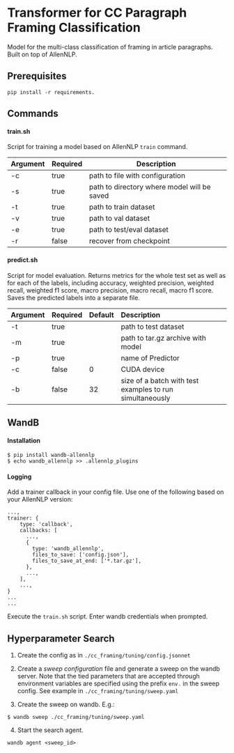 # Transformer for CC Paragraph Framing Classification

Model for the multi-class classification of framing in article paragraphs. Built on top of AllenNLP.

## Prerequisites
```
pip install -r requirements.
```

## Commands

#### train.sh
Script for training a model based on AllenNLP `train` command.

| Argument | Required | Description                                 |
|:---------|:---------|---------------------------------------------|
| -c       | true     | path to file with configuration             |
| -s       | true     | path to directory where model will be saved |
| -t       | true     | path to train dataset                       |
| -v       | true     | path to val dataset                         |
| -e       | true     | path to test/eval dataset                   |
| -r       | false    | recover from checkpoint                     |

#### predict.sh

Script for model evaluation. 
Returns metrics for the whole test set as well as for each of the labels, including accuracy, weighted precision, weighted recall, weighted f1 score, macro precision, macro recall,  macro f1 score.
Saves the predicted labels into a separate file. 

| Argument | Required | Default | Description                                                      |
|:---------|:---------|:--------|:-----------------------------------------------------------------|
| -t       | true     |         | path to test dataset                                             |
| -m       | true     |         | path to tar.gz archive with model                                |
| -p       | true     |         | name of Predictor                                                |
| -c       | false    | 0       | CUDA device                                                      |                                          |
| -b       | false    | 32      | size of a batch with test examples to run simultaneously         |

## WandB

#### Installation

```
$ pip install wandb-allennlp
$ echo wandb_allennlp >> .allennlp_plugins
```

#### Logging 

Add a trainer callback in your config file. Use one of the following based on your AllenNLP version:

```
...,
trainer: {
    type: 'callback',
    callbacks: [
      ...,
      {
        type: 'wandb_allennlp',
        files_to_save: ['config.json'],
        files_to_save_at_end: ['*.tar.gz'],
      },
      ...,
    ],
    ...,
}
...
...
```

Execute the `train.sh` script. Enter wandb credentials when prompted.

## Hyperparameter Search

1. Create the config as in `./cc_framing/tuning/config.jsonnet`

2. Create a *sweep configuration* file and generate a sweep on the wandb server. Note that the tied parameters that are accepted through environment variables are specified using the prefix `env.` in the sweep config. See example in `./cc_framing/tuning/sweep.yaml`

3. Create the sweep on wandb. E.g.:

```
$ wandb sweep ./cc_framing/tuning/sweep.yaml
```

4. Start the search agent.

```
wandb agent <sweep_id>
```
